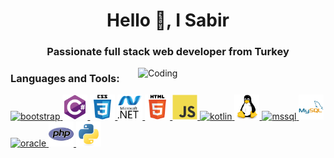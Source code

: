 <h1 align="center">Hello 👋, I Sabir</h1>
<h3 align="center">Passionate full stack web developer from Turkey</h3>

<img align="right" alt="Coding" width="300" src="https://media2.giphy.com/media/v1.Y2lkPTc5MGI3NjExZjhlY2NkZjZmNWVlYmUwZWYxMTQ1ZTIyZWI0NGI4ZDVmYTRmYTZiZiZlcD12MV9pbnRlcm5hbF9naWZzX2dpZklkJmN0PXM/Ll22OhMLAlVDb8UQWe/giphy.gif">



<h3 align="left">Languages and Tools:</h3>
<p align="left"> <a href="https://getbootstrap.com" target="_blank" rel="noreferrer"> <img src="https://raw.githubusercontent.com/devicons/devicon /master/icons/bootstrap/bootstrap-plain-wordmark.svg" alt="bootstrap" width="40" height="40"/> </a> <a href="https://www.w3schools.com /cs/" target="_blank" rel="noreferrer"> <img src="https://raw.githubusercontent.com/devicons/devicon/master/icons/csharp/csharp-original.svg" alt="csharp " width="40" height="40"/> </a> <a href="https://www.w3schools.com/css/" target="_blank" rel="noreferrer"><img src="https://raw.githubusercontent.com/devicons/devicon/master/icons/css3/css3-original-wordmark.svg" alt="css3" width="40" height="40"/> </a> <a href="https://dotnet.microsoft.com/" target="_blank" rel="noreferrer"> <img src="https://raw.githubusercontent.com/devicons/devicon/ master/icons/dot-net/dot-net-original-wordmark.svg" alt="dotnet" width="40" height="40"/> </a> <a href="https://www. w3.org/html/" target="_blank" rel="noreferrer"> <img src="https://raw.githubusercontent.com/devicons/devicon/master/icons/html5/html5-original-wordmark.svg " alt="html5"width="40" height="40"/> </a> <a href="https://developer.mozilla.org/en-US/docs/Web/JavaScript" target="_blank" rel="noreferrer "> <img src="https://raw.githubusercontent.com/devicons/devicon/master/icons/javascript/javascript-original.svg" alt="javascript" width="40" height="40"/> </a> <a href="https://kotlinlang.org" target="_blank" rel="noreferrer"> <img src="https://www.vectorlogo.zone/logos/kotlinlang/kotlinlang-icon .svg" alt="kotlin" width="40" height="40"/> </a> <a href="https://www.linux.org/" target="_blank" rel="noreferrer"> <img src="https://raw.githubusercontent.com/devicons/devicon/master/icons/linux/linux-original.svg" alt="linux" width="40" height="40"/ > </a> <a href="https://www.microsoft.com/en-us/sql-server" target="_blank" rel="noreferrer"> <img src="https://www. svgrepo.com/show/303229/microsoft-sql-server-logo.svg" alt="mssql" width="40" height="40"/> </a> <a href="https://www. mysql.com/" target="_blank" rel="noreferrer"> <img src="https://raw.githubusercontent.com/devicons/devicon/master/icons/mysql/mysql-original-wordmark.svg" alt = "mysql" genişlik = "40"height="40"/> </a> <a href="https://www.oracle.com/" target="_blank" rel="noreferrer"> <img src="https://raw.githubusercontent .com/devicons/devicon/master/icons/oracle/oracle-original.svg" alt="oracle" width="40" height="40"/> </a> <a href="https://www .php.net" target="_blank" rel="noreferrer"> <img src="https://raw.githubusercontent.com/devicons/devicon/master/icons/php/php-original.svg" alt=" php" width="40" height="40"/> </a> <a href="https://www.python.org" target="_blank" rel="noreferrer"> <img src="https://raw.githubusercontent.com/devicons/devicon/master/icons/python/python-original.svg" alt="python" width="40" height="40"/> </a> </p >
